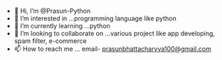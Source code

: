 - 👋 Hi, I’m @Prasun-Python
- 👀 I’m interested in ...programming language like python
- 🌱 I’m currently learning ...python
- 💞️ I’m looking to collaborate on ...various project like app developing, spam filter, e-commerce
- 📫 How to reach me ... email- prasunbhattacharyya100@gmail.com

<!---
Prasun-Python/Prasun-Python is a ✨ special ✨ repository because its `README.md` (this file) appears on your GitHub profile.
You can click the Preview link to take a look at your changes.
--->
